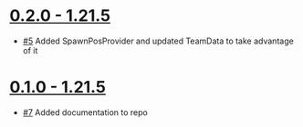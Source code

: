 # [0.2.0 - 1.21.5](https://github.com/TylerMackJ/HardcoreMP/pull/9)

- [#5](https://github.com/TylerMackJ/HardcoreMP/issues/5) Added SpawnPosProvider and updated TeamData to take advantage of it

# [0.1.0 - 1.21.5](https://github.com/TylerMackJ/HardcoreMP/pull/8)

- [#7](https://github.com/TylerMackJ/HardcoreMP/issues/7) Added documentation to repo